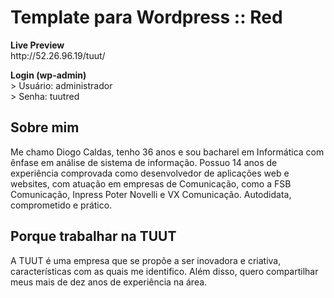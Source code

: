 <h1>Template para Wordpress :: Red</h1>
<p>
<strong>Live Preview</strong><br />
http://52.26.96.19/tuut/
</p>
<p>
<strong>Login (wp-admin)</strong><br />
> Usuário: administrador<br />
> Senha: tuutred
</p>

<h2>Sobre mim</h2>
<p>Me chamo Diogo Caldas, tenho 36 anos e sou bacharel em Informática com ênfase em análise de sistema de informação. Possuo 14 anos de experiência comprovada como desenvolvedor de aplicações web e websites, com atuação em empresas de Comunicação, como a FSB Comunicação, Inpress Poter Novelli e VX Comunicação. Autodidata, comprometido e prático.</p>

<h2>Porque trabalhar na TUUT</h2>
<p>A TUUT é uma empresa que se propõe a ser inovadora e criativa, características com as quais me identifico. Além disso, quero compartilhar meus mais de dez anos de experiência na área.</p>
